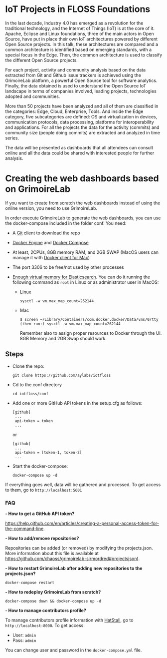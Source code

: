 # IoT Projects in FLOSS Foundations

In the last decade, Industry 4.0 has emerged as a revolution for the traditional technology, and the Internet of Things (IoT) is at the core of it. Apache, Eclipse and Linux foundations, three of the main actors in Open Source, have put in place their own IoT architectures powered by different Open Source projects. In this talk, these architectures are compared and a common architecture is identified based on emerging standards, with a special focus in the Edge. Then, the common architecture is used to classify the different Open Source projects.
 
For each project, activity and community analysis based on the data extracted from Git and Github issue trackers is achieved using the GrimoireLab platform, a powerful Open Source tool for software analytics. Finally, the data obtained is used to understand the Open Source IoT landscape in terms of companies involved, leading projects, technologies adopted and communities.
 
More than 50 projects have been analyzed and all of them are classified in the categories: Edge, Cloud, Enterprise, Tools. And inside the Edge category, five subcategories are defined: OS and virtualization in devices, communication protocols, data processing, platforms for interoperability and applications. For all the projects the data for the activity (commits) and community size (people doing commits) are extracted and analyzed in time series.
 
The data will be presented as dashboards that all attendees can consult online and all the data could be shared with interested people for further analysis.

# Creating the web dashboards based on GrimoireLab

If you want to create from scratch the web dashboards instead of using the online version, you need to use GrimoireLab.

In order execute GrimoireLab to generate the web dashboards, you can use the docker-compose included in the folder conf. You need:

* A [Git](https://git-scm.com/) client to download the repo
* [Docker Engine](https://docs.docker.com/install/) and [Docker Compose](https://docs.docker.com/compose/install/)
* At least, 2CPUs, 8GB memory RAM, and 2GB SWAP (MacOS users can manage it with [Docker client for Mac](https://hub.docker.com/editions/community/docker-ce-desktop-mac))
* The port 3306 to be free/not used by other processes
* [Enough virtual memory for Elasticsearch](https://www.elastic.co/guide/en/elasticsearch/reference/current/vm-max-map-count.html). You can do it running the following command as `root` in Linux or as administrator user in MacOS:

  * Linux
    ```console
    sysctl -w vm.max_map_count=262144
    ```

  * Mac
    ```
    $ screen ~/Library/Containers/com.docker.docker/Data/vms/0/tty
    (then run:) sysctl -w vm.max_map_count=262144
    ```

    Remember also to assign proper resources to Docker through the UI. 8GB Memory and 2GB Swap should work.

## Steps

- Clone the repo:
    ```console
    git clone https://github.com/aylabs/iotfloss
    ```
- Cd to the conf directory
    ```console
    cd iotfloss/conf
    ```

- Add one or more GitHub API tokens in the setup.cfg as follows:
   ```
   [github]
    ...
    api-token = token
    ...
   ```
   or
   ```
   [github]
    ...
    api-token = [token-1, token-2]
    ...
   ```

- Start the docker-compose:
    ```console
    docker-compose up -d
    ```

If everything goes well, data will be gathered and processed. To get access to
them, go to `http://localhost:5601`

### FAQ

**- How to get a GitHub API token?**

https://help.github.com/en/articles/creating-a-personal-access-token-for-the-command-line.

**- How to add/remove repositories?**

Repositories can be added (or removed) by modifying the projects.json. More information about this file is available
at https://github.com/chaoss/grimoirelab-sirmordred#projectsjson).

**- How to restart GrimoireLab after adding new repositories to the projects.json?**

```console
docker-compose restart
```

**- How to redeploy GrimoireLab from scratch?**

```console
docker-compose down && docker-compose up -d
```

**- How to manage contributors profile?**

To manage contributors profile information with [HatStall](https://github.com/chaoss/grimoirelab-hatstall),
go to `http://localhost:8000`. To get access:
* User: `admin`
* Pass: `admin`

You can change user and password in the `docker-compose.yml` file.
